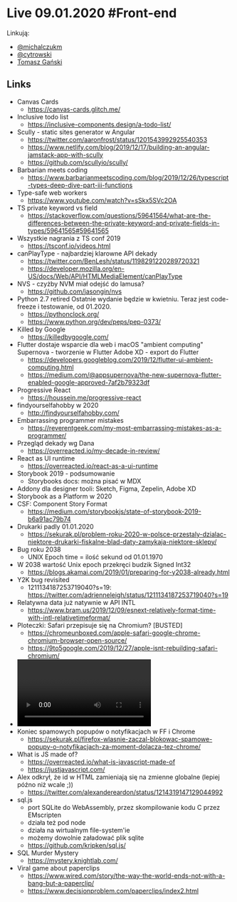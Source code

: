 # Live 09.01.2020 #Front-end

Linkują:
* [@michalczukm](https://twitter.com/michalczukm)
* [@cytrowski](https://twitter.com/cytrowski)
* [Tomasz Gański](https://www.linkedin.com/in/tomaszganski)

## Links
* Canvas Cards
  * https://canvas-cards.glitch.me/
* Inclusive todo list
  * https://inclusive-components.design/a-todo-list/
* Scully - static sites generator w Angular
  * https://twitter.com/aaronfrost/status/1201543992925540353
  * https://www.netlify.com/blog/2019/12/17/building-an-angular-jamstack-app-with-scully
  * https://github.com/scullyio/scully/
* Barbarian meets coding
  * https://www.barbarianmeetscoding.com/blog/2019/12/26/typescript-types-deep-dive-part-iii-functions
* Type-safe web workers
  * https://www.youtube.com/watch?v=sSkx5SVc2OA
* TS private keyword vs field
  * https://stackoverflow.com/questions/59641564/what-are-the-differences-between-the-private-keyword-and-private-fields-in-types/59641565#59641565
* Wszystkie nagrania z TS conf 2019
  * https://tsconf.io/videos.html
* canPlayType - najbardziej klarowne API dekady
  * https://twitter.com/BenLesh/status/1198291220289720321
  * https://developer.mozilla.org/en-US/docs/Web/API/HTMLMediaElement/canPlayType
* NVS - czyżby NVM miał odejść do lamusa?
  * https://github.com/jasongin/nvs
* Python 2.7 retired
  Ostatnie wydanie będzie w kwietniu. Teraz jest code-freeze i testowanie, od 01.2020.
  * https://pythonclock.org/
  * https://www.python.org/dev/peps/pep-0373/
* Killed by Google
  * https://killedbygoogle.com/
* Flutter dostaje wsparcie dla web i macOS
  "ambient computing"
   Supernova - tworzenie w Flutter
   Adobe XD - export do Flutter
  * https://developers.googleblog.com/2019/12/flutter-ui-ambient-computing.html
  * https://medium.com/@appsupernova/the-new-supernova-flutter-enabled-google-approved-7af2b79323df
* Progressive React
  * https://houssein.me/progressive-react
* findyourselfahobby w 2020
  * http://findyourselfahobby.com/
* Embarrassing programmer mistakes
  * https://reverentgeek.com/my-most-embarrassing-mistakes-as-a-programmer/
* Przegląd dekady wg Dana
  * https://overreacted.io/my-decade-in-review/
* React as UI runtime
  * https://overreacted.io/react-as-a-ui-runtime
* Storybook 2019 - podsumowanie
  * Storybooks docs: można pisać w MDX
*  Addony dla designer tooli: Sketch, Figma, Zepelin, Adobe XD
* Storybook as a Platform w 2020
* CSF: Component Story Format
  * https://medium.com/storybookjs/state-of-storybook-2019-b6a91ac79b74
* Drukarki padly 01.01.2020
  * https://sekurak.pl/problem-roku-2020-w-polsce-przestaly-dzialac-niektore-drukarki-fiskalne-blad-daty-zamykaja-niektore-sklepy/
* Bug roku 2038
  * UNIX Epoch time = ilość sekund od 01.01.1970
* W 2038 wartość Unix epoch przekręci budzik Signed Int32
  * https://blogs.akamai.com/2019/01/preparing-for-y2038-already.html
* Y2K bug revisited
  * 1211134187253719040?s=19: https://twitter.com/adrienneleigh/status/1211134187253719040?s=19
* Relatywna data już natywnie w API INTL
  * https://www.bram.us/2019/12/09/esnext-relatively-format-time-with-intl-relativetimeformat/
* Ploteczki: Safari przepisuje się na Chromium? [BUSTED]
  * https://chromeunboxed.com/apple-safari-google-chrome-chromium-browser-open-source/
  * https://9to5google.com/2019/12/27/apple-isnt-rebuilding-safari-chromium/
* <video/> API tricks
  * https://twitter.com/addyosmani/status/1210648294113738752
* Koniec spamowych popupów o notyfikacjach w FF i Chrome
  * https://sekurak.pl/firefox-wlasnie-zaczal-blokowac-spamowe-popupy-o-notyfikacjach-za-moment-dolacza-tez-chrome/
* What is JS made of?
  * https://overreacted.io/what-is-javascript-made-of
  * https://justjavascript.com/
* Alex odkrył, że id w HTML zamieniają się na zmienne globalne (lepiej późno niż wcale ;))
  * https://twitter.com/alexandereardon/status/1214319147129044992
* sql.js
  * port SQLite do WebAssembly, przez skompilowanie kodu C przez EMscripten
  * działa też pod node
  * działa na wirtualnym file-system'ie
  * możemy dowolnie załadować plik sqlite
  * https://github.com/kripken/sql.js/
* SQL Murder Mystery
  * https://mystery.knightlab.com/
* Viral game about paperclips
  * https://www.wired.com/story/the-way-the-world-ends-not-with-a-bang-but-a-paperclip/
  * https://www.decisionproblem.com/paperclips/index2.html